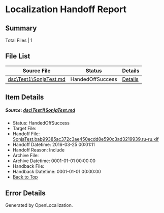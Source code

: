 # <a name='report-top'></a> Localization Handoff Report

## Summary
 Total Files | 1

## File List
 Source File | Status | Details 
 ----------- | ------ | ------- 
 [dsc\Test1\SonjaTest.md](https://github.com/OpenLocalizationOrg/PowerShell-Docs/blob/e5a2d47f5fb96591929145bd6895eadc642136f1/dsc/Test1/SonjaTest.md) | HandedOffSuccess | [Details](#27daeca973361d35caa48d668078a0ef7f64353654)

## Item Details
##### <a name='27daeca973361d35caa48d668078a0ef7f64353654'></a> Source: [dsc\Test1\SonjaTest.md](https://github.com/OpenLocalizationOrg/PowerShell-Docs/blob/e5a2d47f5fb96591929145bd6895eadc642136f1/dsc/Test1/SonjaTest.md)
* Status: HandedOffSuccess
* Target File: 
* Handoff File: [SonjaTest.bab99385ac372c3ae450ecdd8e590c3ad3219939.ru-ru.xlf](https://github.com/OpenLocalizationOrg/olhandoff/blob/7fa3a81fcd6abe638f5542eef1d9e6586395a521/ol-handoff/OpenLocalizationOrg/PowerShell-Docs.ru-ru/master/SonjaTest.bab99385ac372c3ae450ecdd8e590c3ad3219939.ru-ru.xlf)
* Handoff Datetime: 2016-03-25 00:01:11
* Handoff Reason: Include
* Archive File: 
* Archive Datetime: 0001-01-01 00:00:00
* Handback File: 
* Handback Datetime: 0001-01-01 00:00:00
* [Back to Top](#report-top)


## Error Details

Generated by OpenLocalization.
